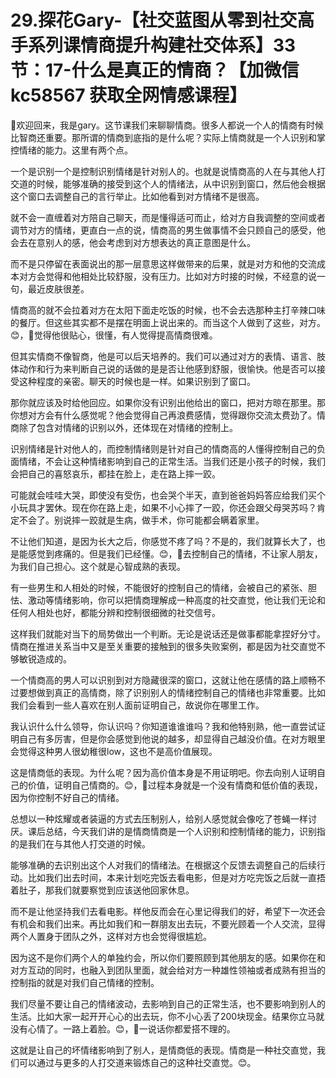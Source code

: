 # 29.探花Gary-【社交蓝图从零到社交高手系列课情商提升构建社交体系】33节：17-什么是真正的情商？【加微信 kc58567 获取全网情感课程】

🎼欢迎回来，我是gary。这节课我们来聊聊情商。很多人都说一个人的情商有时候比智商还重要。那所谓的情商到底指的是什么呢？实际上情商就是一个人识别和掌控情绪的能力。这里有两个点。

一个是识别一个是控制识别情绪是针对别人的。也就是说情商高的人在与其他人打交道的时候，能够准确的接受到这个人的情绪法，从中识别到窗口，然后他会根据这个窗口去调整自己的言行举止。比如他看到对方情绪不是很高。

就不会一直缠着对方陪自己聊天，而是懂得适可而止，给对方自我调整的空间或者调节对方的情绪，更直白一点的说，情商高的男生做事情不会只顾自己的感受，他会去在意别人的感，他会考虑到对方想表达的真正意图是什么。

而不是只停留在表面说出的那一层意思这样做带来的后果，就是对方和他的交流成本对方会觉得和他相处比较舒服，没有压力。比如对方时接的时候，不经意的说一句，最近皮肤很差。

情商高的就不会拉着对方在太阳下面走吃饭的时候，也不会去选那种主打辛辣口味的餐厅。但这些其实都不是摆在明面上说出来的。而当这个人做到了这些，对方。😊，🎼觉得他很贴心，很懂，有人觉得提高情商很难。

但其实情商不像智商，他是可以后天培养的。我们可以通过对方的表情、语言、肢体动作和行为来判断自己说的话做的是是否让他感到舒服，很愉快。他是否可以接受这种程度的亲密。聊天的时候也是一样。如果识别到了窗口。

那你就应该及时给他回应。如果你没有识别出他给出的窗口，把对方晾在那里。那你想对方会有什么感觉呢？他会觉得自己再浪费感情，觉得跟你交流太费劲了。情商除了包含对情绪的识别以外，还体现在对情绪的控制上。

识别情绪是针对他人的，而控制情绪则是针对自己的情商高的人懂得控制自己的负面情绪，不会让这种情绪影响到自己的正常生活。当我们还是小孩子的时候，我们会把自己的喜怒哀乐，都挂在脸上，走在路上摔一跤。

可能就会哇哇大哭，即使没有受伤，也会哭个半天，直到爸爸妈妈答应给我们买个小玩具才罢休。现在你在路上走，如果不小心摔了一跤，你还会跟父母哭苏吗？肯定不会了。别说摔一跤就是生病，做手术，你可能都会瞒着家里。

不让他们知道，是因为长大之后，你感觉不疼了吗？不是的，我们就算长大了，也是能感觉到疼痛的。但是我们已经懂。😊，🎼去控制自己的情绪，不让家人朋友，为我们自己担心。这个就是心智成熟的表现。

有一些男生和人相处的时候，不能很好的控制自己的情绪，会被自己的紧张、胆怯、激动等情绪影响，你可以把情商理解成一种高度的社交直觉，他让我们无论和任何人相处也好，都能分辨和控制很细微的社交信号。

这样我们就能对当下的局势做出一个判断。无论是说话还是做事都能拿捏好分寸。情商在推进关系当中又是至关重要的接触到的很多失败案例，都是因为社交直觉不够敏锐造成的。

一个情商高的男人可以识别到对方隐藏很深的窗口，这就让他在感情的路上顺畅不过要想做到真正的高情商，除了识别别人的情绪控制自己的情绪也非常重要。比如我们会看到一些人喜欢在别人面前证明自己，故说你在哪里工作。

我认识什么什么领导，你认识吗？你知道谁谁谁吗？我和他特别熟，他一直尝试证明自己有多厉害，但是你会感觉到他说的越多，却显得自己越没价值。在对方眼里会觉得这种男人很幼稚很low，这也不是高价值展现。

这是情商低的表现。为什么呢？因为高价值本身是不用证明吧。你去向别人证明自己的价值，证明自己情商的。😊，🎼过程本身就是一个没有情商和低价值的表现，因为你控制不好自己的情绪。

总想以一种炫耀或者装逼的方式去压制别人，给别人感觉就会像吃了苍蝇一样讨厌。课后总结，今天我们讲的是情商情商是一个人识别和控制情绪的能力，识别指的是我们在与其他人打交道的时候。

能够准确的去识别出这个人对我们的情绪法。在根据这个反馈去调整自己的后续行动。比如我们出去时间，本来计划吃完饭去看电影，但是对方吃完饭之后就一直捂着肚子，那我们就要察觉到应该送他回家休息。

而不是让他坚持我们去看电影。样他反而会在心里记得我们的好，希望下一次还会有机会和我们出来。再比如我们和一群朋友出去玩，不要光顾着一个人交流，显得两个人置身于团队之外，这样对方也会觉得很尴尬。

因为这不是你们两个人的单独约会，所以你们要照顾到其他朋友的感。如果你在和对方互动的同时，也融入到团队里面，就会给对方一种雄性领袖或者成熟有担当的控制指的就是对我们自己情绪的控制。

我们尽量不要让自己的情绪波动，去影响到自己的正常生活，也不要影响到别人的生活。比如大家一起开开心心的出去玩，你不小心丢了200块现金。结果你立马就没有心情了。一路上着脸。😊，🎼一说话你都爱搭不理的。

这就是让自己的坏情绪影响到了别人，是情商低的表现。情商是一种社交直觉，我们可以通过与更多的人打交道来锻炼自己的这种社交直觉。😊。

